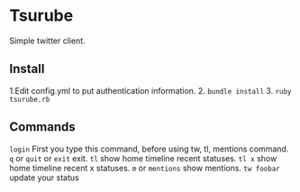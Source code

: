 # Tsurube
Simple twitter client.

## Install
1.Edit config.yml to put authentication information.
2.
`bundle install`
3.
`ruby tsurube.rb`

## Commands
`login` First you type this command, before using tw, tl, mentions command.
`q` or `quit` or `exit` exit.
`tl` show home timeline recent statuses.
`tl x` show home timeline recent x statuses.
`m` or `mentions` show mentions.
`tw foobar` update your status
